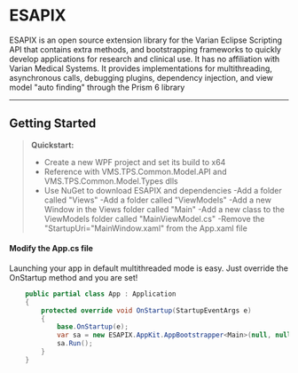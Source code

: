 ESAPIX
===================

ESAPIX is an open source extension library for the Varian Eclipse Scripting API that contains extra methods, and bootstrapping frameworks to quickly develop applications for research and clinical use. It has no affiliation with Varian Medical Systems. It provides implementations for multithreading, asynchronous calls, debugging plugins, dependency injection, and view model "auto finding" through the Prism 6 library 

----------

Getting Started
-------------

> **Quickstart:**
> - Create a new WPF project and set its build to x64
> - Reference with VMS.TPS.Common.Model.API and VMS.TPS.Common.Model.Types dlls
> - Use NuGet to download ESAPIX and dependencies
> -Add a folder called "Views"
> -Add a folder called "ViewModels"
> -Add a new Window in the Views folder called "Main"
> -Add a new class to the ViewModels folder called "MainViewModel.cs"
> -Remove the "StartupUri="MainWindow.xaml" from the App.xaml file

#### <i class="icon-pencil"></i> Modify the App.cs file
Launching your app in default multithreaded mode is easy. Just override the OnStartup method and you are set!
```csharp
    public partial class App : Application
    {
        protected override void OnStartup(StartupEventArgs e)
        {
            base.OnStartup(e);
            var sa = new ESAPIX.AppKit.AppBootstrapper<Main>(null, null, false);
            sa.Run();
        }
    }
```
